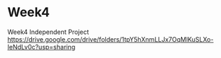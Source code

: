 # Week4
Week4 Independent Project
https://drive.google.com/drive/folders/1tpY5hXnmLLJx7OqMlKuSLXo-IeNdLv0c?usp=sharing
